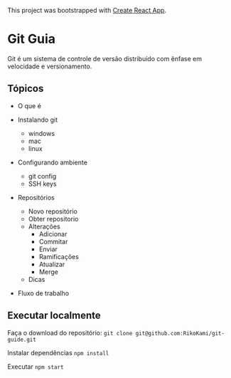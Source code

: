 This project was bootstrapped with [Create React App](https://github.com/facebook/create-react-app).

# Git Guia

Git é um sistema de controle de versão distribuído com ênfase em velocidade e versionamento.

## Tópicos

- O que é

- Instalando git

  - windows
  - mac
  - linux

- Configurando ambiente

  - git config
  - SSH keys

- Repositórios

  - Novo repositório
  - Obter repositorio
  - Alterações
    - Adicionar
    - Commitar
    - Enviar
    - Ramificações
    - Atualizar
    - Merge
  - Dicas

- Fluxo de trabalho

## Executar localmente

Faça o download do repositório: `git clone git@github.com:RikoKami/git-guide.git`

Instalar dependências `npm install`

Executar `npm start`
